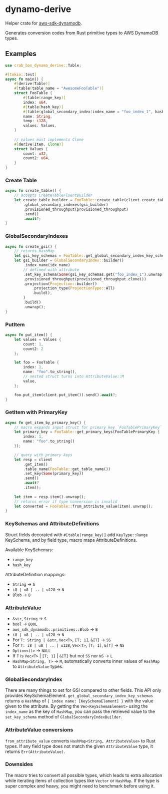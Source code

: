 # dynamo-derive

Helper crate for [aws-sdk-dynamodb](https://docs.rs/aws-sdk-dynamodb/latest/aws_sdk_dynamodb/).

Generates conversion codes from Rust primitive types to AWS DynamoDB types.

## Examples

```rust
use crab_box_dynamo_derive::Table;

#[tokio::test]
async fn main() {
    #[derive(Table)]
    #[table(table_name = "AwesomeFooTable")]
    struct FooTable {
        #[table(range_key)]
        index: u64,
        #[table(hash_key)]
        #[table(global_secondary_index(index_name = "foo_index_1", hash_key))]
        name: String,
        temp: i128,
        values: Values,
    }
    
    // values must implements Clone
    #[derive(Item, Clone)]
    struct Values {
        count: u32,
        count2: u64,
    }
}
```

### Create Table
```rust
async fn create_table() {
    // accepts CreateTableFluentBuilder
    let create_table_builder = FooTable::create_table(client.create_table())
        .global_secondary_indexes(gsi_builder)
        .provisioned_throughput(provisioned_throughput)
        .send()
        .await?;
}

```

### GlobalSecondaryIndexes
```rust
async fn create_gsi() {
    // returns HashMap
    let gsi_key_schemas = FooTable::get_global_secondary_index_key_schemas();
    let gsi_builder = GlobalSecondaryIndex::builder()
        .index_name(idx_name)
        // defined with attribute
        .set_key_schema(Some(gsi_key_schemas.get("foo_index_1").unwrap().clone()))
        .provisioned_throughput(provisioned_throughput.clone())
        .projection(Projection::builder()
            .projection_type(ProjectionType::All)
            .build(),
        )
        .build()
        .unwrap();
}
```

### PutItem
```rust
async fn put_item() {
    let values = Values {
        count: 1,
        count2: 2
    };

    let foo = FooTable {
        index: 1,
        name: "foo".to_string(),
        // nested struct turns into AttributeValue::M
        value,
    };

    foo.put_item(client.put_item()).send().await?;
}
```

### GetItem with PrimaryKey
```rust
async fn get_item_by_primary_key() {
    // macro expands input struct for primary key `FooTablePrimaryKey`
    let primary_key = FooTable::get_primary_keys(FooTablePrimaryKey {
        index: 1,
        name: "foo".to_string()
    });

    // query with primary keys
    let resp = client
        .get_item()
        .table_name(FooTable::get_table_name())
        .set_key(Some(primary_key))
        .send()
        .await?
        .item();
    
    let item = resp.item().unwrap();
    // returns error if type conversion is invalid
    let converted = FooTable::from_attribute_value(item).unwrap();
}
```

### KeySchemas and AttributeDefinitions

Struct fields decorated with `#[table(range_key)]` add `KeyType::Range` KeySchema, and by field type, macro maps 
AttributeDefinitions.

Available KeySchemas:

- `range_key`
- `hash_key`

AttributeDefinition mappings:
- `String` -> `S`
- `i8 | u8 | .. | u128` -> `N`
- `Blob` -> `B`

### AttributeValue

- `&str`, `String` -> `S`
- `bool` -> `BOOL`
- `aws_sdk_dynamodb::primitives::Blob` -> `B`
- `i8 | u8 | .. | u128` -> `N`
- For `T: String | &str`, `Vec<T>`, `[T; 1]`, `&[T]` -> `SS`
- For `T: i8 | u8 | .. | u128`, `Vec<T>`, `[T; 1]`, `&[T]` -> `NS`
- `Option<()>` -> `NULL`
- If `T` is `Vec<T>` | `[T; 1]` | `&[T]` but not `SS` nor `NS` -> `L`
- `HashMap<String, T>` -> `M`, automatically converts inner values of `HashMap` to `AttributeValue` types.

### GlobalSecondaryIndex

There are many things to set for GSI compared to other fields. This API only provides KeySchemaElement. 
`get_global_secondary_index_key_schemas` returns a `HashMap` of `{ index name: [KeySchemaElement] }` with the value given to the attribute. 
By getting the `Vec<KeySchemaElement>` using the `index_name` as the key of `HashMap`, you can pass the retrieved value to the `set_key_schema` method of `GlobalSecondaryIndexBuilder`.

### AttributeValue conversions

`from_attribute_value` converts `HashMap<String, AttributeValue>` to Rust types. 
If any field type does not match the given `AttributeValue` type, it returns `Err(AttributeValue)`.

### Downsides

The macro tries to convert all possible types, which leads to extra allocation while iterating items of collection types like `Vector` or `HashMap`. 
If the type is super complex and heavy, you might need to benchmark before using it.
